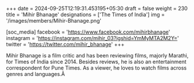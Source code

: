 +++
date = 2024-09-25T12:19:31.453195+05:30
draft = false
weight = 230
title = 'Mihir Bhanage'
designations = ['The Times of India']
img = '/images/members/Mihir-Bhanage.png'

[soc_media]
facebook = 'https://www.facebook.com/mihirbhanage'
instagram = 'https://instagram.com/mihir_03?igshid=YmMyMTA2M2Y='
twitter = 'https://twitter.com/mihir_bhanage'
+++

Mihir Bhanage is a film critic and has been reviewing films, majorly Marathi, for Times of India since 2014. Besides reviews, he is also an entertainment correspondent for Pune Times. As a viewer, he loves to watch films across genres and languages.Â
